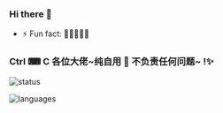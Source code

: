 ### Hi there 👋

- ⚡ Fun fact: 🔭🌱👯💬😄

<p align="left">
  <h3>
    Ctrl ⌨ C 各位大佬~纯自用 🚐 不负责任何问题~ !✨
  </h3>
</p>

<p align="left">
  <div>
    <img alt="status" src="https://github-readme-stats.vercel.app/api?username=Shawn1eong&&theme=monokai&hide=contribs,prs&hide_border=true&include_all_commits=true&count_private=true&show_icons=true" />
  </div>
</p>

<p align="left">
  <div>
    <img alt="languages" src="https://github-readme-stats.vercel.app/api/top-langs/?username=Shawn1eong&hide_border=true&layout=compact&card_width=445" />
  </div>
</p>
